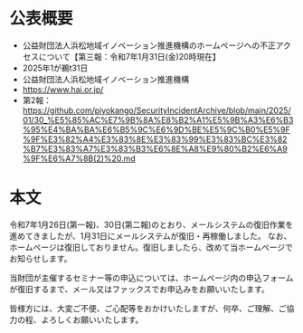 # 公表概要
- 公益財団法人浜松地域イノベーション推進機構のホームページへの不正アクセスについて【第三報：令和7年1月31日(金)20時現在】
- 2025年1が鵜t31日
- 公益財団法人浜松地域イノベーション推進機構
- https://www.hai.or.jp/
- 第2報：https://github.com/piyokango/SecurityIncidentArchive/blob/main/2025/01/30_%E5%85%AC%E7%9B%8A%E8%B2%A1%E5%9B%A3%E6%B3%95%E4%BA%BA%E6%B5%9C%E6%9D%BE%E5%9C%B0%E5%9F%9F%E3%82%A4%E3%83%8E%E3%83%99%E3%83%BC%E3%82%B7%E3%83%A7%E3%83%B3%E6%8E%A8%E9%80%B2%E6%A9%9F%E6%A7%8B(2)%20.md

# 本文
令和7年1月26日(第一報)、30日(第二報)のとおり、メールシステムの復旧作業を進めてきましたが、1月31日にメールシステムが復旧・再稼働しました。
なお、ホームページは復旧しておりません。復旧しましたら、改めて当ホームページでお知らせします。

当財団が主催するセミナー等の申込については、ホームページ内の申込フォームが復旧するまで、メール又はファックスでお申込みをお願いいたします。

皆様方には、大変ご不便、ご心配等をおかけいたしますが、何卒、ご理解、ご協力の程、よろしくお願いいたします。
